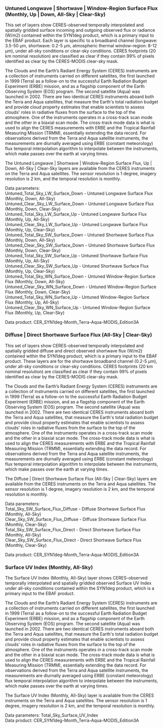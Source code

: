 ### Untuned Longwave | Shortwave | Window-Region Surface Flux (Monthly, Up | Down, All-Sky | Clear-Sky)

This set of layers show CERES-observed temporally interpolated and spatially gridded surface incoming and outgoing observed flux or radiance (W/m2) contained within the SYN1deg product, which is a primary input to the EBAF product. Each layer is specific to a broadband channel (longwave: 3.5-50 µm, shortwave: 0.2-5 µm, atmospheric thermal window-region: 8-12 µm), under all-sky conditions or clear-sky conditions. CERES footprints (20 km nominal resolution) are classified as clear if they contain 99% of pixels identified as clear by the CERES-MODIS clear-sky mask.

The Clouds and the Earth’s Radiant Energy System (CERES) instruments are a collection of instruments carried on different satellites, the first launched in 1999 (Terra) as a follow-on to the successful Earth Radiation Budget Experiment (ERBE) mission, and as a flagship component of the Earth Observing System (EOS) program. The second satellite (Aqua) was launched in 2002. There are two identical CERES instruments aboard both the Terra and Aqua satellites, that measure the Earth's total radiation budget and provide cloud property estimates that enable scientists to assess clouds' roles in radiative fluxes from the surface to the top of the atmosphere. One of the instruments operates in a cross-track scan mode and the other in a biaxial scan mode. The cross-track mode data is what is used to align the CERES measurements with ERBE and the Tropical Rainfall Measuring Mission (TRMM), essentially extending the data record. For observations derived from the Terra and Aqua satellite instruments, the measurements are diurnally averaged using ERBE (constant meteorology) flux temporal interpolation algorithm to interpolate between the instruments, which make passes over the earth at varying times.

The Untuned Longwave | Shortwave | Window-Region Surface Flux, Up | Down,
All-Sky | Clear-Sky layers are available from the CERES instruments on the Terra and Aqua satellites. The sensor resolution is 1 degree, imagery resolution is 2 km, and the temporal resolution is monthly.

Data parameters:  
Untuned_Total_Sky_LW_Surface_Down - Untuned Longwave Surface Flux (Monthly, Down, All-Sky)    
Untuned_Clear_Sky_LW_Surface_Down - Untuned Longwave Surface Flux (Monthly, Down, Clear-Sky)  
Untuned_Total_Sky_LW_Surface_Up - Untuned Longwave Surface Flux (Monthly, Up, All-Sky)  
Untuned_Clear_Sky_LW_Surface_Up - Untuned Longwave Surface Flux (Monthly, Up, Clear-Sky)   
Untuned_Total_Sky_SW_Surface_Down - Untuned Shortwave Surface Flux (Monthly, Down, All-Sky)  
Untuned_Clear_Sky_SW_Surface_Down - Untuned Shortwave Surface Flux (Monthly, Down, Clear-Sky)  
Untuned_Total_Sky_SW_Surface_Up - Untuned Shortwave Surface Flux (Monthly, Up, All-Sky)  
Untuned_Clear_Sky_SW_Surface_Up - Untuned Shortwave Surface Flux (Monthly, Up, Clear-Sky)  
Untuned_Total_Sky_WN_Surface_Down - Untuned Window-Region Surface Flux (Monthly, Down, All-Sky)  
Untuned_Clear_Sky_WN_Surface_Down - Untuned Window-Region Surface Flux (Monthly, Down, Clear-Sky)  
Untuned_Total_Sky_WN_Surface_Up - Untuned Window-Region Surface Flux (Monthly, Up, All-Sky)  
Untuned_Clear_Sky_WN_Surface_Up - Untuned Window-Region Surface Flux (Monthly, Up, Clear-Sky)  

Data product: CER_SYN1deg-Month_Terra-Aqua-MODIS_Edition3A

### Diffuse | Direct Shortwave Surface Flux (All-Sky | Clear-Sky)

This set of layers show CERES-observed temporally interpolated and spatially gridded diffuse and direct observed shortwave flux (W/m2) contained within the SYN1deg product, which is a primary input to the EBAF product. These layers are for the shortwave broadband channel (0.2-5 µm), under all-sky conditions or clear-sky conditions. CERES footprints (20 km nominal resolution) are classified as clear if they contain 99% of pixels identified as clear by the CERES-MODIS clear-sky mask.

The Clouds and the Earth’s Radiant Energy System (CERES) instruments are a collection of instruments carried on different satellites, the first launched in 1999 (Terra) as a follow-on to the successful Earth Radiation Budget Experiment (ERBE) mission, and as a flagship component of the Earth Observing System (EOS) program. The second satellite (Aqua) was launched in 2002. There are two identical CERES instruments aboard both the Terra and Aqua satellites, that measure the Earth's total radiation budget and provide cloud property estimates that enable scientists to assess clouds' roles in radiative fluxes from the surface to the top of the atmosphere. One of the instruments operates in a cross-track scan mode and the other in a biaxial scan mode. The cross-track mode data is what is used to align the CERES measurements with ERBE and the Tropical Rainfall Measuring Mission (TRMM), essentially extending the data record. For observations derived from the Terra and Aqua satellite instruments, the measurements are diurnally averaged using ERBE (constant meteorology) flux temporal interpolation algorithm to interpolate between the instruments, which make passes over the earth at varying times.

The Diffuse | Direct Shortwave Surface Flux (All-Sky | Clear-Sky) layers are available from the CERES instruments on the Terra and Aqua satellites. The sensor resolution is 1 degree, imagery resolution is 2 km, and the temporal resolution is monthly.

Data parameters:  
Total_Sky_SW_Surface_Flux_Diffuse - Diffuse Shortwave Surface Flux (Monthly, All-Sky)  
Clear_Sky_SW_Surface_Flux_Diffuse - Diffuse Shortwave Surface Flux (Monthly, Clear-Sky)  
Total_Sky_SW_Surface_Flux_Direct - Direct Shortwave Surface Flux (Monthly, All-Sky)  
Clear_Sky_SW_Surface_Flux_Direct - Direct Shortwave Surface Flux (Monthly, Clear-Sky)  

Data product: CER_SYN1deg-Month_Terra-Aqua-MODIS_Edition3A

### Surface UV Index (Monthly, All-Sky)

The Surface UV Index (Monthly, All-Sky) layer shows CERES-observed temporally interpolated and spatially gridded observed Surface UV Index under all-sky conditions contained within the SYN1deg product, which is a primary input to the EBAF product.

The Clouds and the Earth’s Radiant Energy System (CERES) instruments are a collection of instruments carried on different satellites, the first launched in 1999 (Terra) as a follow-on to the successful Earth Radiation Budget Experiment (ERBE) mission, and as a flagship component of the Earth Observing System (EOS) program. The second satellite (Aqua) was launched in 2002. There are two identical CERES instruments aboard both the Terra and Aqua satellites, that measure the Earth's total radiation budget and provide cloud property estimates that enable scientists to assess clouds' roles in radiative fluxes from the surface to the top of the atmosphere. One of the instruments operates in a cross-track scan mode and the other in a biaxial scan mode. The cross-track mode data is what is used to align the CERES measurements with ERBE and the Tropical Rainfall Measuring Mission (TRMM), essentially extending the data record. For observations derived from the Terra and Aqua satellite instruments, the measurements are diurnally averaged using ERBE (constant meteorology) flux temporal interpolation algorithm to interpolate between the instruments, which make passes over the earth at varying times.

The Surface UV Index (Monthly, All-Sky) layer is available from the CERES instruments on the Terra and Aqua satellites. The sensor resolution is 1 degree, imagery resolution is 2 km, and the temporal resolution is monthly.

Data parameters: Total_Sky_Surface_UV_Index  
Data product: CER_SYN1deg-Month_Terra-Aqua-MODIS_Edition3A
